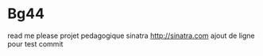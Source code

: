 Bg44
====
read me please 
projet pedagogique sinatra
http://sinatra.com
ajout de ligne pour test commit